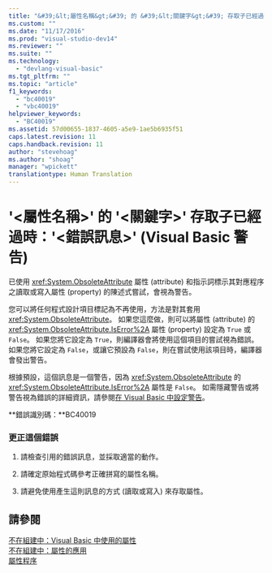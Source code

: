 ```yaml
---
title: "&#39;&lt;屬性名稱&gt;&#39; 的 &#39;&lt;關鍵字&gt;&#39; 存取子已經過時：&#39;&lt;錯誤訊息&gt;&#39; (Visual Basic 警告) | Microsoft Docs"
ms.custom: ""
ms.date: "11/17/2016"
ms.prod: "visual-studio-dev14"
ms.reviewer: ""
ms.suite: ""
ms.technology: 
  - "devlang-visual-basic"
ms.tgt_pltfrm: ""
ms.topic: "article"
f1_keywords: 
  - "bc40019"
  - "vbc40019"
helpviewer_keywords: 
  - "BC40019"
ms.assetid: 57d00655-1837-4605-a5e9-1ae5b6935f51
caps.latest.revision: 11
caps.handback.revision: 11
author: "stevehoag"
ms.author: "shoag"
manager: "wpickett"
translationtype: Human Translation
---
```

# &#39;&lt;屬性名稱&gt;&#39; 的 &#39;&lt;關鍵字&gt;&#39; 存取子已經過時：&#39;&lt;錯誤訊息&gt;&#39; (Visual Basic 警告)
已使用 <xref:System.ObsoleteAttribute> 屬性 \(attribute\) 和指示詞標示其對應程序之讀取或寫入屬性 \(property\) 的陳述式嘗試，會視為警告。  
  
 您可以將任何程式設計項目標記為不再使用，方法是對其套用 <xref:System.ObsoleteAttribute>。 如果您這麼做，則可以將屬性 \(attribute\) 的 <xref:System.ObsoleteAttribute.IsError%2A> 屬性 \(property\) 設定為 `True` 或 `False`。 如果您將它設定為 `True`，則編譯器會將使用這個項目的嘗試視為錯誤。 如果您將它設定為 `False`，或讓它預設為 `False`，則在嘗試使用該項目時，編譯器會發出警告。  
  
 根據預設，這個訊息是一個警告，因為 <xref:System.ObsoleteAttribute> 的 <xref:System.ObsoleteAttribute.IsError%2A> 屬性是 `False`。 如需隱藏警告或將警告視為錯誤的詳細資訊，請參閱[在 Visual Basic 中設定警告](/visual-studio/ide/configuring-warnings-in-visual-basic)。  
  
 **錯誤識別碼：**BC40019  
  
### 更正這個錯誤  
  
1.  請檢查引用的錯誤訊息，並採取適當的動作。  
  
2.  請確定原始程式碼參考正確拼寫的屬性名稱。  
  
3.  請避免使用產生這則訊息的方式 \(讀取或寫入\) 來存取屬性。  
  
## 請參閱  
 [不在組建中：Visual Basic 中使用的屬性](http://msdn.microsoft.com/zh-tw/22231318-8a40-49af-9245-e0aab723563b)   
 [不在組建中：屬性的應用](http://msdn.microsoft.com/zh-tw/2b1703ed-4437-49b3-bc0b-568094324f47)   
 [屬性程序](../../visual-basic/programming-guide/language-features/procedures/property-procedures.md)